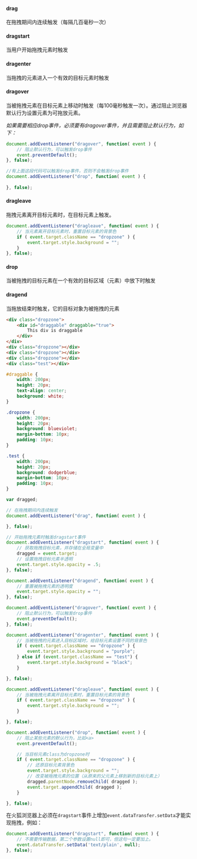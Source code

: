 #### drag

在拖拽期间内连续触发（每隔几百毫秒一次）

#### dragstart

当用户开始拖拽元素时触发

#### dragenter

当拖拽的元素进入一个有效的目标元素时触发

#### dragover

当被拖拽元素在目标元素上移动时触发（每100毫秒触发一次）。通过阻止浏览器默认行为设置元素为可拖放元素。

*如果需要相应drop事件，必须要有dragover事件，并且需要阻止默认行为，如下：*

```javascript
document.addEventListener("dragover", function( event ) {
    // 阻止默认行为，可以触发drop事件
    event.preventDefault();
}, false);

//有上面这段代码可以触发drop事件，否则不会触发drop事件
document.addEventListener("drop", function( event ) {
    
}, false);
```

#### dragleave

拖拽元素离开目标元素时，在目标元素上触发。

```javascript
document.addEventListener("dragleave", function( event ) {
    // 当元素离开目标元素时，重置目标元素的背景色
    if ( event.target.className == "dropzone" ) {
        event.target.style.background = "";
    }
}, false);
```

#### drop

当被拖拽的目标元素在一个有效的目标区域（元素）中放下时触发

#### dragend

当拖放结束时触发，它的目标对象为被拖拽的元素

```html
<div class="dropzone">
    <div id="draggable" draggable="true">
        This div is draggable
    </div>
</div>
<div class="dropzone"></div>
<div class="dropzone"></div>
<div class="dropzone"></div>
<div class="test"></div>
```

```css
#draggable {
    width: 200px;
    height: 20px;
    text-align: center;
    background: white;
}

.dropzone {
    width: 200px;
    height: 20px;
    background: blueviolet;
    margin-bottom: 10px;
    padding: 10px;
}

.test {
    width: 200px;
    height: 20px;
    background: dodgerblue;
    margin-bottom: 10px;
    padding: 10px;
}
```

```javascript
var dragged;

// 在拖拽期间内连续触发
document.addEventListener("drag", function( event ) {

}, false);

// 开始拖拽元素时触发dragstart事件
document.addEventListener("dragstart", function( event ) {
    // 获取拖拽目标元素，并存储在全局变量中
    dragged = event.target;
    // 设置拖拽目标元素半透明
    event.target.style.opacity = .5;
}, false);

document.addEventListener("dragend", function( event ) {
    // 重置被拖拽元素的透明度
    event.target.style.opacity = "";
}, false);

document.addEventListener("dragover", function( event ) {
    // 阻止默认行为，可以触发drop事件
    event.preventDefault();
}, false);

document.addEventListener("dragenter", function( event ) {
    // 当被拖拽的元素进入目标区域时，给目标元素设置不同的背景色
    if ( event.target.className == "dropzone" ) {
        event.target.style.background = "purple";
    } else if (event.target.className == "test") {
        event.target.style.background = "black";
    }

}, false);

document.addEventListener("dragleave", function( event ) {
    // 当被拖拽元素离开目标元素时，重置目标元素的背景色
    if ( event.target.className == "dropzone" ) {
        event.target.style.background = "";
    }

}, false);

document.addEventListener("drop", function( event ) {
    // 阻止某些元素的默认行为，比如<a>
    event.preventDefault();

    // 当目标元素class为dropzone时
    if ( event.target.className == "dropzone" ) {
        // 还原目标元素背景色
        event.target.style.background = "";
        // 改变被拖拽元素的位置（从原来的父元素上移到新的目标元素上）
        dragged.parentNode.removeChild( dragged );
        event.target.appendChild( dragged );
    }

}, false);
```

在火狐浏览器上必须在`dragstart`事件上增加`event.dataTransfer.setData`才能实现拖拽，例如：

```javascript
document.addEventListener("dragstart", function( event ) {
    // 不需要传输数据，第二个参数设置null即可，但这句一定要加上。
    event.dataTransfer.setData('text/plain', null);
}, false);
```
